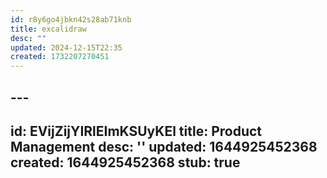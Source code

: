 ```yaml
---
id: r8y6go4jbkn42s28ab71knb
title: excalidraw
desc: ""
updated: 2024-12-15T22:35
created: 1732207270451
---
```

## ---
id: EVijZijYIRlEImKSUyKEl
title: Product Management
desc: ''
updated: 1644925452368
created: 1644925452368
stub: true
---


